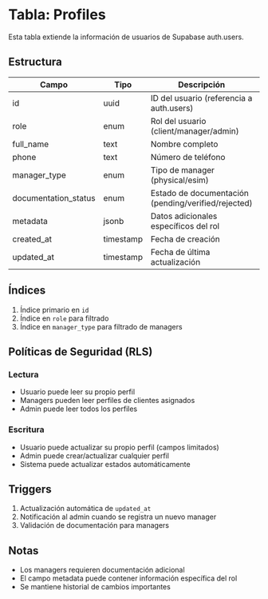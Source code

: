 # Tabla: Profiles

Esta tabla extiende la información de usuarios de Supabase auth.users.

## Estructura

| Campo | Tipo | Descripción | Requerido |
|-------|------|-------------|-----------|
| id | uuid | ID del usuario (referencia a auth.users) | ✅ |
| role | enum | Rol del usuario (client/manager/admin) | ✅ |
| full_name | text | Nombre completo | ✅ |
| phone | text | Número de teléfono | ❌ |
| manager_type | enum | Tipo de manager (physical/esim) | ❌ |
| documentation_status | enum | Estado de documentación (pending/verified/rejected) | ❌ |
| metadata | jsonb | Datos adicionales específicos del rol | ❌ |
| created_at | timestamp | Fecha de creación | ✅ |
| updated_at | timestamp | Fecha de última actualización | ✅ |

## Índices

1. Índice primario en `id`
2. Índice en `role` para filtrado
3. Índice en `manager_type` para filtrado de managers

## Políticas de Seguridad (RLS)

### Lectura
- Usuario puede leer su propio perfil
- Managers pueden leer perfiles de clientes asignados
- Admin puede leer todos los perfiles

### Escritura
- Usuario puede actualizar su propio perfil (campos limitados)
- Admin puede crear/actualizar cualquier perfil
- Sistema puede actualizar estados automáticamente

## Triggers

1. Actualización automática de `updated_at`
2. Notificación al admin cuando se registra un nuevo manager
3. Validación de documentación para managers

## Notas
- Los managers requieren documentación adicional
- El campo metadata puede contener información específica del rol
- Se mantiene historial de cambios importantes